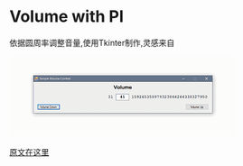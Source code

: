 # Volume with PI
依据圆周率调整音量,使用Tkinter制作,灵感来自

![参考](/image/pi.gif)

[原文在这里](https://www.reddit.com/r/ProgrammerHumor/comments/6f7dr9/volume_in_digits_of_pi/)
